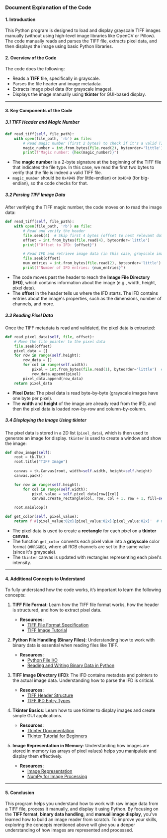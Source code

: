 ### **Document Explanation of the Code**

#### **1. Introduction**

This Python program is designed to load and display grayscale TIFF images manually (without using high-level image libraries like OpenCV or Pillow). The code manually reads and parses the TIFF file, extracts pixel data, and then displays the image using basic Python libraries.

#### **2. Overview of the Code**

The code does the following:
- Reads a **TIFF** file, specifically in grayscale.
- Parses the file header and image metadata.
- Extracts image pixel data (for grayscale images).
- Displays the image manually using **tkinter** for GUI-based display.

---

#### **3. Key Components of the Code**

##### **3.1 TIFF Header and Magic Number**

```python
def read_tiff(self, file_path):
    with open(file_path, 'rb') as file:
        # Read magic number (first 2 bytes) to check if it's a valid TIFF file
        magic_number = int.from_bytes(file.read(2), byteorder='little')
        print(f"Magic number: {hex(magic_number)}")
```

- The **magic number** is a 2-byte signature at the beginning of the TIFF file that indicates the file type. In this case, we read the first two bytes to verify that the file is indeed a valid TIFF file.
- `magic_number` should be `0x4949` (for little-endian) or `0x4D4D` (for big-endian), so the code checks for that.

##### **3.2 Parsing TIFF Image Data**

After verifying the TIFF magic number, the code moves on to read the image data:

```python
def read_tiff(self, file_path):
    with open(file_path, 'rb') as file:
        # Read and verify the header
        file.seek(4)  # Skip first 4 bytes (offset to next relevant data)
        offset = int.from_bytes(file.read(4), byteorder='little')
        print(f"Offset to IFD: {offset}")

        # Read IFD and retrieve image data (in this case, grayscale image)
        file.seek(offset)
        num_entries = int.from_bytes(file.read(2), byteorder='little')
        print(f"Number of IFD entries: {num_entries}")
```

- The code moves past the header to reach the **Image File Directory (IFD)**, which contains information about the image (e.g., width, height, pixel data).
- The **offset** in the header tells us where the IFD starts. The IFD contains entries about the image's properties, such as the dimensions, number of channels, and more.

##### **3.3 Reading Pixel Data**

Once the TIFF metadata is read and validated, the pixel data is extracted:

```python
def read_pixel_data(self, file, offset):
    # Move the file pointer to the pixel data
    file.seek(offset)
    pixel_data = []
    for row in range(self.height):
        row_data = []
        for col in range(self.width):
            pixel = int.from_bytes(file.read(1), byteorder='little')  # Read one byte per pixel (grayscale)
            row_data.append(pixel)
        pixel_data.append(row_data)
    return pixel_data
```

- **Pixel Data**: The pixel data is read byte-by-byte (grayscale images have one byte per pixel).
- The **width** and **height** of the image are already read from the IFD, and then the pixel data is loaded row-by-row and column-by-column.

##### **3.4 Displaying the Image Using tkinter**

The pixel data is stored in a 2D list (`pixel_data`), which is then used to generate an image for display. `tkinter` is used to create a window and show the image:

```python
def show_image(self):
    root = tk.Tk()
    root.title("TIFF Image")
    
    canvas = tk.Canvas(root, width=self.width, height=self.height)
    canvas.pack()

    for row in range(self.height):
        for col in range(self.width):
            pixel_value = self.pixel_data[row][col]
            canvas.create_rectangle(col, row, col + 1, row + 1, fill=self.get_color(pixel_value), width=0)

    root.mainloop()

def get_color(self, pixel_value):
    return f'#{pixel_value:02x}{pixel_value:02x}{pixel_value:02x}'  # Grayscale (R=G=B)
```

- The pixel data is used to create a **rectangle** for each pixel on a **tkinter canvas**.
- The function `get_color` converts each pixel value into a **grayscale** color format (`#RRGGBB`), where all RGB channels are set to the same value (since it's grayscale).
- The `tkinter` canvas is updated with rectangles representing each pixel's intensity.

---

#### **4. Additional Concepts to Understand**

To fully understand how the code works, it’s important to learn the following concepts:

1. **TIFF File Format**: Learn how the TIFF file format works, how the header is structured, and how to extract pixel data.
   - **Resources**:
     - [TIFF File Format Specification](https://www.adobe.com/content/dam/acom/en/devnet/tiff/pdfs/5173.TIFF6.pdf)
     - [TIFF Image Tutorial](https://www.tutorialspoint.com/how-do-i-read-tiff-images-in-python)

2. **Python File Handling (Binary Files)**: Understanding how to work with binary data is essential when reading files like TIFF.
   - **Resources**:
     - [Python File I/O](https://realpython.com/read-write-files-python/)
     - [Reading and Writing Binary Data in Python](https://python-course.eu/python-tutorial/binary-files.php)

3. **TIFF Image Directory (IFD)**: The IFD contains metadata and pointers to the actual image data. Understanding how to parse the IFD is critical.
   - **Resources**:
     - [TIFF Header Structure](https://www.exiv2.org/tiff.html)
     - [TIFF IFD Entry Types](https://www.awaresystems.be/imaging/tiff/tifftags.html)

4. **Tkinter Basics**: Learn how to use tkinter to display images and create simple GUI applications.
   - **Resources**:
     - [Tkinter Documentation](https://docs.python.org/3/library/tkinter.html)
     - [Tkinter Tutorial for Beginners](https://realpython.com/python-gui-tkinter/)

5. **Image Representation in Memory**: Understanding how images are stored in memory (as arrays of pixel values) helps you manipulate and display them effectively.
   - **Resources**:
     - [Image Representation](https://www.cs.rit.edu/~ats/computer-graphics/images.html)
     - [NumPy for Image Processing](https://realpython.com/numpy-array-programming/)

---

#### **5. Conclusion**

This program helps you understand how to work with raw image data from a TIFF file, process it manually, and display it using Python. By focusing on the **TIFF format**, **binary data handling**, and **manual image display**, you’ve learned how to build an image reader from scratch. To improve your skills, exploring the concepts mentioned above will give you a deeper understanding of how images are represented and processed.
